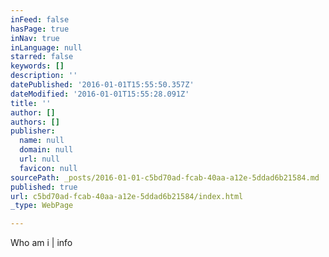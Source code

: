 ```yaml
---
inFeed: false
hasPage: true
inNav: true
inLanguage: null
starred: false
keywords: []
description: ''
datePublished: '2016-01-01T15:55:50.357Z'
dateModified: '2016-01-01T15:55:28.091Z'
title: ''
author: []
authors: []
publisher:
  name: null
  domain: null
  url: null
  favicon: null
sourcePath: _posts/2016-01-01-c5bd70ad-fcab-40aa-a12e-5ddad6b21584.md
published: true
url: c5bd70ad-fcab-40aa-a12e-5ddad6b21584/index.html
_type: WebPage

---
```

Who am i | info